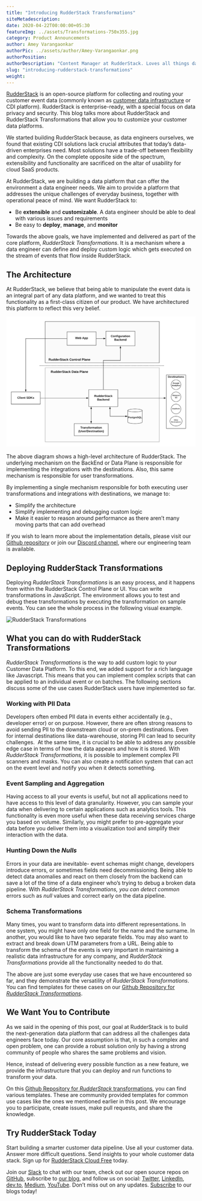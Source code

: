 ```yaml
---
title: "Introducing RudderStack Transformations"
siteMetadescription:
date: 2020-04-22T00:00:00+05:30
featureImg: ../assets/Transformations-750x355.jpg
category: Product Announcements
author: Amey Varangaonkar
authorPic: ../assets/author/Amey-Varangaonkar.png
authorPosition: 
authorDescription: "Content Manager at RudderStack. Loves all things data. Manchester United, music, and sci-fi fan, among other things."
slug: "introducing-rudderstack-transformations"
weight: 
---
```

[RudderStack](/) is an open-source platform for collecting and routing your customer event data (commonly known as [customer data infrastructure](https://rudderstack.com/blog/building-a-customer-data-platform-on-your-data-warehouse/) or CDI platform). RudderStack is enterprise-ready, with a special focus on data privacy and security. This blog talks more about RudderStack and RudderStack Transformations that allow you to customize your customer data platforms.  

We started building RudderStack because, as data engineers ourselves, we found that existing CDI solutions lack crucial attributes that today’s data-driven enterprises need. Most solutions have a trade-off between flexibility and complexity. On the complete opposite side of the spectrum, extensibility and functionality are sacrificed on the altar of usability for cloud SaaS products.  

At RudderStack, we are building a data platform that can offer the environment a data engineer needs. We aim to provide a platform that addresses the unique challenges of everyday business, together with operational peace of mind. We want RudderStack to:  

*   Be **extensible** and **customizable**. A data engineer should be able to deal with various issues and requirements
*   Be easy to **deploy**, **manage**, and **monitor**

Towards the above goals, we have implemented and delivered as part of the core platform, _RudderStack Transformations_. It is a mechanism where a data engineer can define and deploy custom logic which gets executed on the stream of events that flow inside RudderStack.  

The Architecture
----------------

At RudderStack, we believe that being able to manipulate the event data is an integral part of any data platform, and we wanted to treat this functionality as a first-class citizen of our product. We have architectured this platform to reflect this very belief.

![ RudderStack Architecture  ](../assets/markdown/3usLpgcLrjO5Qrxt.png)


The above diagram shows a high-level architecture of RudderStack. The underlying mechanism on the BackEnd or Data Plane is responsible for implementing the integrations with the destinations. Also, this same mechanism is responsible for user transformations.   

By implementing a single mechanism responsible for both executing user transformations and integrations with destinations, we manage to:

*   Simplify the architecture
*   Simplify implementing and debugging custom logic
*   Make it easier to reason around performance as there aren’t many moving parts that can add overhead

If you wish to learn more about the implementation details, please visit our [Github repository](https://github.com/rudderlabs/rudder-server) or join our [Discord channel](https://discordapp.com/invite/xNEdEGw), where our engineering team is available.  

Deploying RudderStack Transformations
-------------------------------------

Deploying _RudderStack Transformations_ is an easy process, and it happens from within the RudderStack Control Plane or UI. You can write transformations in JavaScript. The environment allows you to test and debug these transformations by executing the transformation on sample events. You can see the whole process in the following visual example.

![RudderStack Transformations](../assets/markdown/GNKGd2i989r86EoK.png)

What you can do with RudderStack Transformations
------------------------------------------------

_RudderStack Transformations_ is the way to add custom logic to your Customer Data Platform. To this end, we added support for a rich language like Javascript. This means that you can implement complex scripts that can be applied to an individual event or on batches. The following sections discuss some of the use cases RudderStack users have implemented so far.  

### Working with PII Data

Developers often embed PII data in events either accidentally (e.g., developer error) or on purpose. However, there are often strong reasons to avoid sending PII to the downstream cloud or on-prem destinations. Even for internal destinations like data-warehouse, storing PII can lead to security challenges.  At the same time, it is crucial to be able to address any possible edge case in terms of how the data appears and how it is stored. With _RudderStack Transformations,_ it is possible to implement complex PII scanners and masks. You can also create a notification system that can act on the event level and notify you when it detects something.  

### Event Sampling and Aggregation

Having access to all your events is useful, but not all applications need to have access to this level of data granularity. However, you can sample your data when delivering to certain applications such as analytics tools. This functionality is even more useful when these data receiving services charge you based on volume. Similarly, you might prefer to pre-aggregate your data before you deliver them into a visualization tool and simplify their interaction with the data.  

### Hunting Down the _Nulls_

Errors in your data are inevitable- event schemas might change, developers introduce errors, or sometimes fields need decommissioning. Being able to detect data anomalies and react on them closely from the backend can save a lot of the time of a data engineer who’s trying to debug a broken data pipeline. With _RudderStack Transformations, you can detect common_ errors such as _null_ values and correct early on the data pipeline.   

### Schema Transformations

Many times, you want to transform data into different representations. In one system, you might have only one field for the name and the surname. In another, you would like to have two separate fields. You may also want to extract and break down UTM parameters from a URL. Being able to transform the schema of the events is very important in maintaining a realistic data infrastructure for any company, and _RudderStack Transformations_ provide all the functionality needed to do that.  

The above are just some everyday use cases that we have encountered so far, and they demonstrate the versatility of _RudderStack Transformations_. You can find templates for these cases on our [Github Repository for _RudderStack Transformations_](https://github.com/rudderlabs/sample-user-transformers).  

We Want You to Contribute
-------------------------

As we said in the opening of this post, our goal at RudderStack is to build the next-generation data platform that can address all the challenges data engineers face today. Our core assumption is that, in such a complex and open problem, one can provide a robust solution only by having a strong community of people who shares the same problems and vision.  

Hence, instead of delivering every possible function as a new feature, we provide the infrastructure that you can deploy and run functions to transform your data.   

On this [Github Repository for _RudderStack_ transformations](https://github.com/rudderlabs/sample-user-transformers), you can find various templates. These are community provided templates for common use cases like the ones we mentioned earlier in this post. We encourage you to participate, create issues, make pull requests, and share the knowledge.

## Try RudderStack Today

Start building a smarter customer data pipeline. Use all your customer data. Answer more difficult questions. Send insights to your whole customer data stack. Sign up for [RudderStack Cloud Free](https://app.rudderlabs.com/signup?type=freetrial) today.

Join our [Slack](https://resources.rudderstack.com/join-rudderstack-slack) to chat with our team, check out our open source repos on [GitHub](https://github.com/rudderlabs), subscribe to [our blog](https://rudderstack.com/blog/), and follow us on social: [Twitter](https://twitter.com/RudderStack), [LinkedIn](https://www.linkedin.com/company/rudderlabs/), [dev.to](https://dev.to/rudderstack), [Medium](https://rudderstack.medium.com/), [YouTube](https://www.youtube.com/channel/UCgV-B77bV_-LOmKYHw8jvBw). Don’t miss out on any updates. [Subscribe](https://rudderstack.com/blog/) to our blogs today!